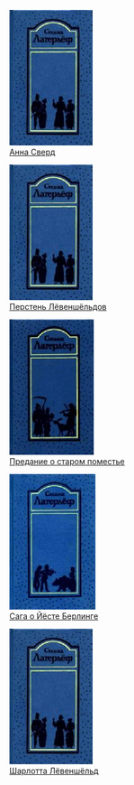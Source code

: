 ![](Анна%20Сверд.jpg)  
[Анна Сверд](Анна%20Сверд)

![](Перстень%20Лёвеншёльдов.jpg)  
[Перстень Лёвеншёльдов](Перстень%20Лёвеншёльдов)

![](Предание%20о%20старом%20поместье.jpg)  
[Предание о старом поместье](Предание%20о%20старом%20поместье)

![](Сага%20о%20Йёсте%20Берлинге.jpg)  
[Сага о Йёсте Берлинге](Сага%20о%20Йёсте%20Берлинге)

![](Шарлотта%20Лёвеншёльд.jpg)  
[Шарлотта Лёвеншёльд](Шарлотта%20Лёвеншёльд)
